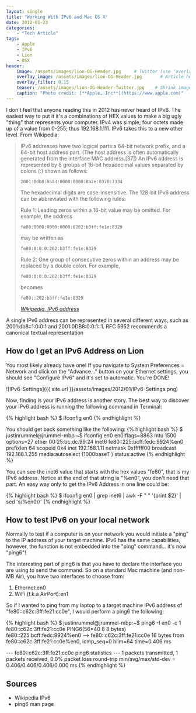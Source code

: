```yaml
---
layout: single
title: "Working With IPv6 and Mac OS X"
date: 2012-01-23
categories:
    - "Tech Article"
tags:
    - Apple
    - IPv6
    - Lion
    - OSX
header:
    image: /assets/images/lion-OG-Header.jpg     # Twitter (use 'overlay_image')
    overlay_image: /assets/images/lion-OG-Header.jpg       # Article header at 2048x768
    overlay_filter: 0.15
    teaser: /assets/images/lion-OG-Header-Twitter.jpg    # Shrink image to 575 width
    caption: "Photo credit: [**Apple, Inc**](https://www.apple.com)"
---
```


I don't feel that anyone reading this in 2012 has never heard of IPv6. The easiest way to put it it's a combinations of HEX values to make a big ugly "thing" that represents your computer. IPv4 was simple; four octets made up of a value from 0-255; thus 192.168.1.111. IPv6 takes this to a new other level. From Wikipedia:

> IPv6 addresses have two logical parts:a 64-bit network prefix, and a 64-bit host address part. (The host address is often automatically generated from the interface MAC address.[37]) An IPv6 address is represented by 8 groups of 16-bit hexadecimal values separated by colons (:) shown as follows:
>
>  ```2001:0db8:85a3:0000:0000:8a2e:0370:7334```
>
> The hexadecimal digits are case-insensitive.  The 128-bit IPv6 address can be abbreviated with the following rules:
>
> Rule 1: Leading zeros within a 16-bit value may be omitted. For example, the address
>
>  ```fe80:0000:0000:0000:0202:b3ff:fe1e:8329```
>
> may be written as
>
>   ```fe80:0:0:0:202:b3ff:fe1e:8329```
>
> Rule 2: One group of consecutive zeros within an address may be replaced by a double colon. For example,
>
>   ```fe80:0:0:0:202:b3ff:fe1e:8329```
>
> becomes
>
>   ```fe80::202:b3ff:fe1e:8329```
>
> <cite>[Wikipedia, IPv6 address](https://en.wikipedia.org/wiki/IPv6_address#IPv6_addresses_in_the_Domain_Name_System)</cite>

A single IPv6 address can be represented in several different ways, such as 2001:db8::1:0:0:1 and 2001:0DB8:0:0:1::1. RFC 5952 recommends a canonical textual representation

How do I get an IPv6 Address on Lion
---

You most likely already have one! If you navigate to System Preferences = Network and click on the "Advance..." button on your Ethernet settings, you should see "Configure IPv6" and it's set to automatic. You're DONE!

![IPv6-Settings]({{ site.url }}/assets/images/2012/01/IPv6-Settings.png)

Now, finding is your IPv6 address is another story. The best way to discover your IPv6 address is running the following command in Terminal:

{% highlight bash %}
$ ifconfig en0
{% endhighlight %}

You should get back something like the following:
{% highlight bash %}
$ justinrummel@jrummel-mbp:~$ ifconfig en0
en0:flags=8863 mtu 1500
 options=27
 ether 00:25:bc:dc:99:24
 inet6 fe80::225:bcff:fedc:9924%en0 prefixlen 64 scopeid 0x4
 inet 192.168.1.11 netmask 0xffffff00 broadcast 192.168.1.255
 media:autoselect (1000baseT )
 status:active
{% endhighlight %}

You can see the inet6 value that starts with the hex values "fe80", that is my IPv6 address. Notice at the end of that string is "%en0", you don't need that part. An easy way only to get the IPv6 Address in one line could be:

{% highlight bash %}
$ ifconfig en0 | grep inet6 | awk -F " " '{print $2}' | sed 's/%en0//'
{% endhighlight %}

How to test IPv6 on your local network
---

Normally to test if a computer is on your network you would initiate a "ping" to the IP address of your target machine. IPv6 has the same capabilities, however, the function is not embedded into the "ping" command... it's now "ping6"!

The interesting part of ping6 is that you have to declare the interface you are using to send the command. So on a standard Mac machine (and non-MB Air), you have two interfaces to choose from:

1.  Ethernet:en0
2.  WiFi (f.k.a AirPort):en1

So if I wanted to ping from my laptop to a target machine IPv6 address of "fe80::c62c:3ff:fe21:cc0e", I would perform a ping6 the following:

{% highlight bash %}
$ justinrummel@jrummel-mbp:~$ ping6 -I en0 -c 1 fe80::c62c:3ff:fe21:cc0e
PING6(56=40 8 8 bytes) fe80::225:bcff:fedc:9924%en0 --> fe80::c62c:3ff:fe21:cc0e
16 bytes from fe80::c62c:3ff:fe21:cc0e%en0, icmp_seq=0 hlim=64 time=0.406 ms

--- fe80::c62c:3ff:fe21:cc0e ping6 statistics ---
1 packets transmitted, 1 packets received, 0.0% packet loss
round-trip min/avg/max/std-dev = 0.406/0.406/0.406/0.000 ms
{% endhighlight %}

Sources
---

- Wikipedia IPv6
- ping6 man page